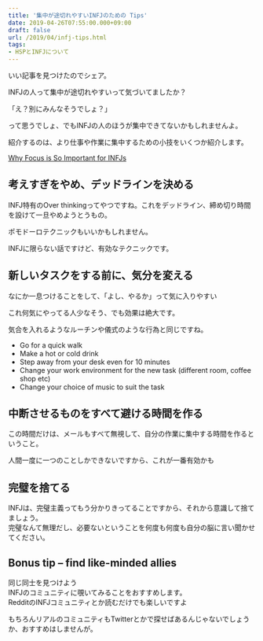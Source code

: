 ```yaml
---
title: '集中が途切れやすいINFJのための Tips'
date: 2019-04-26T07:55:00.000+09:00
draft: false
url: /2019/04/infj-tips.html
tags: 
- HSPとINFJについて
---
```


いい記事を見つけたのでシェア。

INFJの人って集中が途切れやすいって気づいてましたか？

「え？別にみんなそうでしょ？」

って思うでしょ、でもINFJの人のほうが集中できてないかもしれませんよ。

紹介するのは、より仕事や作業に集中するための小技をいくつか紹介します。

[Why Focus is So Important for INFJs](https://www.truity.com/blog/why-focus-so-important-infjs)

考えすぎをやめ、デッドラインを決める
------------------

INFJ特有のOver thinkingってやつですね。これをデッドライン、締め切り時間を設けて一旦やめようとうもの。

ポモドーロテクニックもいいかもしれません。

INFJに限らない話ですけど、有効なテクニックです。

新しいタスクをする前に、気分を変える
------------------

なにか一息つけることをして、「よし、やるか」って気に入りやすい

これ何気にやってる人少なそう、でも効果は絶大です。

気合を入れるようなルーチンや儀式のような行為と同じですね。

*   Go for a quick walk
*   Make a hot or cold drink
*   Step away from your desk even for 10 minutes
*   Change your work environment for the new task (different room, coffee shop etc)
*   Change your choice of music to suit the task

中断させるものをすべて避ける時間を作る
-------------------

この時間だけは、メールもすべて無視して、自分の作業に集中する時間を作るということ。

人間一度に一つのことしかできないですから、これが一番有効かも

完璧を捨てる
------

INFJは、完璧主義ってもう分かりきってることですから、それから意識して捨てましょう。  
完璧なんて無理だし、必要ないということを何度も何度も自分の脳に言い聞かせてください。

Bonus tip – find like-minded allies
-----------------------------------

同じ同士を見つけよう  
INFJのコミュニティに覗いてみることをおすすめします。  
RedditのINFJコミュニティとか読むだけでも楽しいですよ

もちろんリアルのコミュニティもTwitterとかで探せばあるんじゃないでしょうか、おすすめはしませんが。